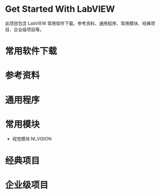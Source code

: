 # Get Started With LabVIEW
此项目包含 LabVIEW 常用软件下载、参考资料、通用程序、常用模块、经典项目、企业级项目等。

# 常用软件下载

# 参考资料

# 通用程序

# 常用模块
- 视觉模块 NI_VISION

# 经典项目

# 企业级项目
